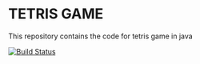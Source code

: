# TETRIS GAME

This repository contains the code for tetris game in java

[![Build Status](https://travis-ci.com/GauravWalia19/TETRIS.svg?token=BG8gK8FxkjPDgn2Gszpj&branch=master)](https://travis-ci.com/GauravWalia19/TETRIS)